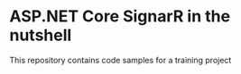 # ASP.NET Core SignarR in the nutshell
This repository contains code samples for a training project
